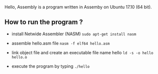 Hello, Assembly is a program written in Assemby on Ubuntu 17.10 (64 bit).


## How to run the program ?

* install Netwide Assembler (NASM)
`sudo apt-get install nasm`

* assemble hello.asm file
`nasm -f elf64 hello.asm`

* link object file and create an executable file name hello
 `ld -s -o hello hello.o`

* execute the program by typing 
  `./hello`

